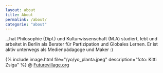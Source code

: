 ```yaml
---
layout: about
title: About
permalink: /about/
categorie: "about"
---
```


...hat Philosophie (Dipl.) und Kulturwissenschaft (M.A) studiert, lebt und arbeitet in Berlin als Berater für Partizipation und Globales Lernen. 
Er ist aktiv unterwegs als Medienpädagoge und Maker :)


{% include image.html file="/yo/yo_planta.jpeg" description="foto: Kitti Zsiga" %}   @ [Futurevillage.org](http://FutureVillage.org/) 

                                                       